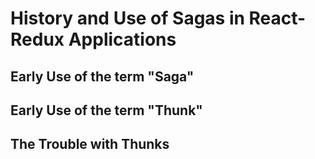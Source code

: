 # History and Use of Sagas in React-Redux Applications

## Early Use of the term "Saga"

## Early Use of the term "Thunk"

## The Trouble with Thunks
